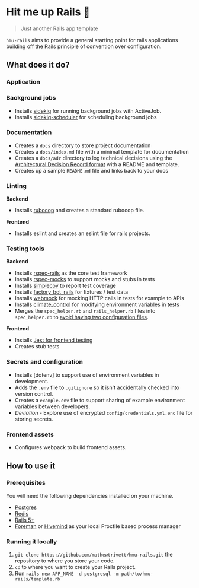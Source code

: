# Hit me up Rails 🤙

> Just another Rails app template

`hmu-rails` aims to provide a general starting point for rails applications building off the Rails principle of convention over configuration.

## What does it do?

### Application

### Background jobs

- Installs [sidekiq](https://sidekiq.org/) for running background jobs with ActiveJob.
- Installs [sidekiq-scheduler](https://github.com/moove-it/sidekiq-scheduler) for scheduling background jobs

### Documentation

- Creates a `docs` directory to store project documentation
- Creates a `docs/index.md` file with a minimal template for documentation
- Creates a `docs/adr` directory to log technical decisions using the [Architectural Decision Record format](https://cognitect.com/blog/2011/11/15/documenting-architecture-decisions) with a README and template.
- Creates up a sample `README.md` file and links back to your docs

### Linting

**Backend**

- Installs [rubocop](https://github.com/rubocop-hq/rubocop) and creates a standard rubocop file.

**Frontend**

- Installs eslint and creates an eslint file for rails projects.

### Testing tools

**Backend**

- Installs [rspec-rails](https://github.com/rspec/rspec-rails) as the core test framework
- Installs [rspec-mocks](https://github.com/rspec/rspec-mocks) to support mocks and stubs in tests
- Installs [simplecov](https://github.com/colszowka/simplecov) to report test coverage
- Installs [factory_bot_rails](https://github.com/thoughtbot/factory_bot_rails) for fixtures / test data
- Installs [webmock](https://github.com/bblimke/webmock) for mocking HTTP calls in tests for example to APIs
- Installs [climate_control](https://github.com/thoughtbot/climate_control) for modifying environment variables in tests
- Merges the `spec_helper.rb` and `rails_helper.rb` files into `spec_helper.rb` to [avoid having two configuration files](https://docs.publishing.service.gov.uk/manual/conventions-for-rails-applications.html#testing-utilities).

**Frontend**

- Installs [Jest for frontend testing](https://jestjs.io/docs/en/getting-started)
- Creates stub tests

### Secrets and configuration

- Installs [dotenv] to support use of environment variables in development.
- Adds the `.env` file to `.gitignore` so it isn't accidentally checked into version control.
- Creates a `example.env` file to support sharing of example environment variables between developers.
- _Deviation_ - Explore use of encrypted `config/credentials.yml.enc` file for storing secrets.

### Frontend assets

- Configures webpack to build frontend assets.

## How to use it

### Prerequisites

You will need the following dependencies installed on your machine.

- [Postgres](https://www.postgresql.org/download/)
- [Redis](https://redis.io/download)
- [Rails 5+](https://guides.rubyonrails.org/getting_started.html)
- [Foreman](https://github.com/ddollar/foreman) or [Hivemind](https://github.com/DarthSim/hivemind) as your local Procfile based process manager

### Running it locally

1. `git clone https://github.com/mathewtrivett/hmu-rails.git` the repository to where you store your code.
2. `cd` to where you want to create your Rails project.
3. Run `rails new APP_NAME -d postgresql -m path/to/hmu-rails/template.rb`
